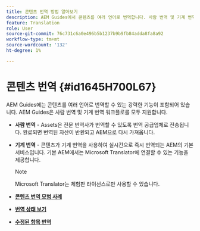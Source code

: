 ```yaml
---
title: 콘텐츠 번역 방법 알아보기
description: AEM Guides에서 콘텐츠를 여러 언어로 번역합니다. 사람 번역 및 기계 번역 워크플로에 대해 알아봅니다.
feature: Translation
role: User
source-git-commit: 76c731c6a0e496b5b1237b9b9fb84adda8fa8a92
workflow-type: tm+mt
source-wordcount: '132'
ht-degree: 1%

---
```


# 콘텐츠 번역 {#id1645H700L67}

AEM Guides에는 콘텐츠를 여러 언어로 번역할 수 있는 강력한 기능이 포함되어 있습니다. AEM Guides은 사람 번역 및 기계 번역 워크플로를 모두 지원합니다.

- **사람 번역** - Assets은 전문 번역사가 번역할 수 있도록 번역 공급업체로 전송됩니다. 완료되면 번역된 자산이 반환되고 AEM으로 다시 가져옵니다.

- **기계 번역** - 콘텐츠가 기계 번역을 사용하여 실시간으로 즉시 번역되는 AEM의 기본 서비스입니다. 기본 AEM에서는 Microsoft Translator에 연결할 수 있는 기능을 제공합니다.

  >[!NOTE]
  >
  > Microsoft Translator는 체험판 라이선스로만 사용할 수 있습니다.


- **[콘텐츠 번역 모범 사례](translation-first-time.md)**

- **[번역 상태 보기](translation-view-trans-state-6234.md)**

- **[수정된 항목 번역](translation-modified-topics-6234.md)**

